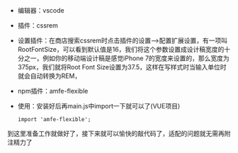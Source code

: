 - 编辑器：vscode
- 插件：cssrem
- 设置插件：在商店搜索cssrem时点击插件的设置-->配置扩展设置，有一项叫RootFontSize，可以看到默认值是16，我们将这个参数设置成设计稿宽度的十分之一，例如你的移动端设计稿是感觉iPhone 7的宽度来设置的，那么宽度为375px，我们就将Root Font Size设置为37.5，这样在写样式时当输入单位时就会自动转换为REM，

- npm插件：amfe-flexible

- 使用：安装好后再main.js中import一下就可以了(VUE项目)

  `import 'amfe-flexible';`

到这里准备工作就做好了，接下来就可以愉快的敲代码了，适配的问题就无需再附注精力了

